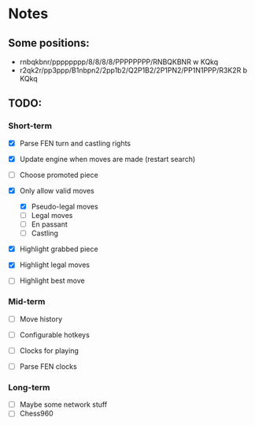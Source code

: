 # Notes

## Some positions:

* rnbqkbnr/pppppppp/8/8/8/8/PPPPPPPP/RNBQKBNR w KQkq
* r2qk2r/pp3ppp/B1nbpn2/2pp1b2/Q2P1B2/2P1PN2/PP1N1PPP/R3K2R b KQkq


## TODO:

### Short-term

- [x] Parse FEN turn and castling rights
- [x] Update engine when moves are made (restart search)
- [ ] Choose promoted piece
- [x] Only allow valid moves
    - [x] Pseudo-legal moves
    - [ ] Legal moves
    - [ ] En passant
    - [ ] Castling
- [x] Highlight grabbed piece
- [x] Highlight legal moves
- [ ] Highlight best move


### Mid-term

- [ ] Move history
- [ ] Configurable hotkeys
- [ ] Clocks for playing
- [ ] Parse FEN clocks


### Long-term

- [ ] Maybe some network stuff
- [ ] Chess960